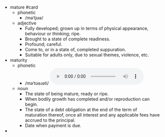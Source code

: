 - mature #card
	- phonetic
		- /məˈtjʊə/
	- adjective
		- Fully developed; grown up in terms of physical appearance, behaviour or thinking; ripe.
		- Brought to a state of complete readiness.
		- Profound; careful.
		- Come to, or in a state of, completed suppuration.
		- Suitable for adults only, due to sexual themes, violence, etc.
- maturity
	- phonetic
		- /məˈtʊəɹəti/
		  <audio controls><source src="https://api.dictionaryapi.dev/media/pronunciations/en/maturity-us.mp3"></audio>
	- noun
		- The state of being mature, ready or ripe.
		- When bodily growth has completed and/or reproduction can begin.
		- The state of a debt obligation at the end of the term of maturation thereof, once all interest and any applicable fees have accrued to the principal.
		- Date when payment is due.
-